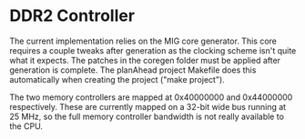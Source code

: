 
# DDR2 Controller

The current implementation relies on the MIG core generator. This core requires a couple tweaks after generation
as the clocking scheme isn't quite what it expects. The patches in the coregen folder must be applied after
generation is complete. The planAhead project Makefile does this automatically when creating the project ("make project").

The two memory controllers are mapped at 0x40000000 and 0x44000000 respectively. These are currently mapped on a 32-bit
wide bus running at 25 MHz, so the full memory controller bandwidth is not really available to the CPU.
